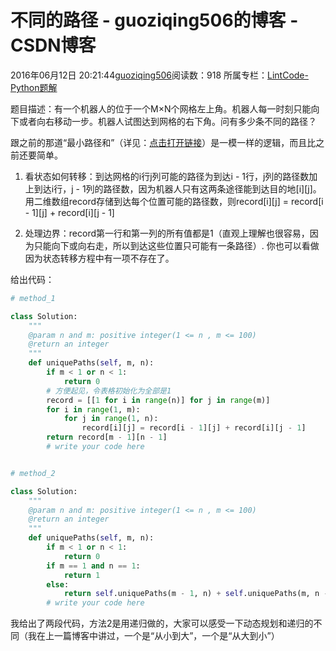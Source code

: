 # 不同的路径 - guoziqing506的博客 - CSDN博客





2016年06月12日 20:21:44[guoziqing506](https://me.csdn.net/guoziqing506)阅读数：918
所属专栏：[LintCode-Python题解](https://blog.csdn.net/column/details/guoziqing-blog.html)









题目描述：有一个机器人的位于一个M×N个网格左上角。机器人每一时刻只能向下或者向右移动一步。机器人试图达到网格的右下角。问有多少条不同的路径？




跟之前的那道“最小路径和”（详见：[点击打开链接](http://blog.csdn.net/guoziqing506/article/details/51647609)）是一模一样的逻辑，而且比之前还要简单。

1. 看状态如何转移：到达网格的i行j列可能的路径为到达i - 1行，j列的路径数加上到达i行，j - 1列的路径数，因为机器人只有这两条途径能到达目的地[i][j]。用二维数组record存储到达每个位置可能的路径数，则record[i][j] = record[i - 1][j] + record[i][j - 1]

2. 处理边界：record第一行和第一列的所有值都是1（直观上理解也很容易，因为只能向下或向右走，所以到达这些位置只可能有一条路径）. 你也可以看做因为状态转移方程中有一项不存在了。

给出代码：



```python
# method_1

class Solution:
    """
    @param n and m: positive integer(1 <= n , m <= 100)
    @return an integer
    """ 
    def uniquePaths(self, m, n):
        if m < 1 or n < 1:
            return 0
        # 方便起见，令表格初始化为全部是1
        record = [[1 for i in range(n)] for j in range(m)]
        for i in range(1, m):
            for j in range(1, n):
                record[i][j] = record[i - 1][j] + record[i][j - 1]
        return record[m - 1][n - 1]
        # write your code here


# method_2

class Solution:
    """
    @param n and m: positive integer(1 <= n , m <= 100)
    @return an integer
    """ 
    def uniquePaths(self, m, n):
        if m < 1 or n < 1:
            return 0
        if m == 1 and n == 1:
            return 1
        else:
            return self.uniquePaths(m - 1, n) + self.uniquePaths(m, n - 1)
        # write your code here
```


我给出了两段代码，方法2是用递归做的，大家可以感受一下动态规划和递归的不同（我在上一篇博客中讲过，一个是“从小到大”，一个是“从大到小”）





